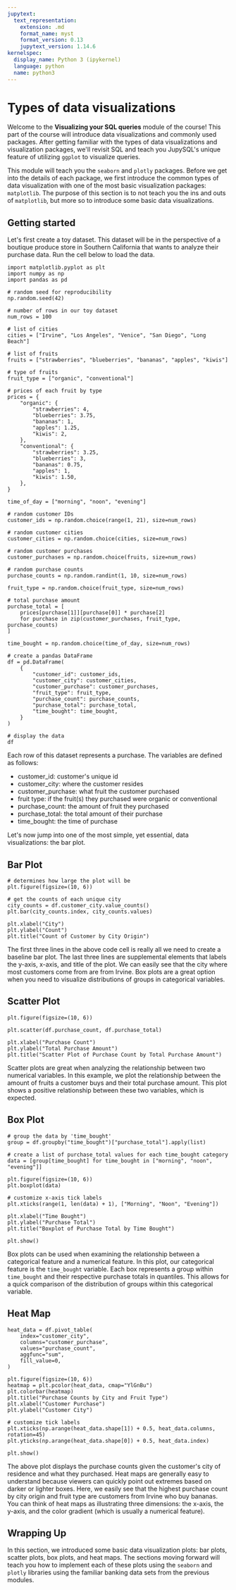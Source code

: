 ```yaml
---
jupytext:
  text_representation:
    extension: .md
    format_name: myst
    format_version: 0.13
    jupytext_version: 1.14.6
kernelspec:
  display_name: Python 3 (ipykernel)
  language: python
  name: python3
---
```


# Types of data visualizations

Welcome to the <b>Visualizing your SQL queries</b> module of the course! This part of the course will introduce data visualizations and commonly used packages. After getting familiar with the types of data visualizations and visualization packages, we'll revisit SQL and teach you JupySQL's unique feature of utilizing `ggplot` to visualize queries.

This module will teach you the `seaborn` and `plotly` packages. Before we get into the details of each package, we first introduce the common types of data visualization with one of the most basic visualization packages: `matplotlib`. The purpose of this section is to not teach you the ins and outs of `matplotlib`, but more so to introduce some basic data visualizations. 

## Getting started

Let's first create a toy dataset. This dataset will be in the perspective of a boutique produce store in Southern California that wants to analyze their purchase data. Run the cell below to load the data.

```{code-cell} ipython3
import matplotlib.pyplot as plt
import numpy as np
import pandas as pd

# random seed for reproducibility
np.random.seed(42)

# number of rows in our toy dataset
num_rows = 100

# list of cities
cities = ["Irvine", "Los Angeles", "Venice", "San Diego", "Long Beach"]

# list of fruits
fruits = ["strawberries", "blueberries", "bananas", "apples", "kiwis"]

# type of fruits
fruit_type = ["organic", "conventional"]

# prices of each fruit by type
prices = {
    "organic": {
        "strawberries": 4,
        "blueberries": 3.75,
        "bananas": 1,
        "apples": 1.25,
        "kiwis": 2,
    },
    "conventional": {
        "strawberries": 3.25,
        "blueberries": 3,
        "bananas": 0.75,
        "apples": 1,
        "kiwis": 1.50,
    },
}

time_of_day = ["morning", "noon", "evening"]

# random customer IDs
customer_ids = np.random.choice(range(1, 21), size=num_rows)

# random customer cities
customer_cities = np.random.choice(cities, size=num_rows)

# random customer purchases
customer_purchases = np.random.choice(fruits, size=num_rows)

# random purchase counts
purchase_counts = np.random.randint(1, 10, size=num_rows)

fruit_type = np.random.choice(fruit_type, size=num_rows)

# total purchase amount
purchase_total = [
    prices[purchase[1]][purchase[0]] * purchase[2]
    for purchase in zip(customer_purchases, fruit_type, purchase_counts)
]

time_bought = np.random.choice(time_of_day, size=num_rows)

# create a pandas DataFrame
df = pd.DataFrame(
    {
        "customer_id": customer_ids,
        "customer_city": customer_cities,
        "customer_purchase": customer_purchases,
        "fruit_type": fruit_type,
        "purchase_count": purchase_counts,
        "purchase_total": purchase_total,
        "time_bought": time_bought,
    }
)

# display the data
df
```

Each row of this dataset represents a purchase. The variables are defined as follows:

- customer_id: customer's unique id
- customer_city: where the customer resides
- customer_purchase: what fruit the customer purchased
- fruit type: if the fruit(s) they purchased were organic or conventional
- purchase_count: the amount of fruit they purchased
- purchase_total: the total amount of their purchase
- time_bought: the time of purchase

Let's now jump into one of the most simple, yet essential, data visualizations: the bar plot.

## Bar Plot

```{code-cell} ipython3
# determines how large the plot will be
plt.figure(figsize=(10, 6))

# get the counts of each unique city
city_counts = df.customer_city.value_counts()
plt.bar(city_counts.index, city_counts.values)

plt.xlabel("City")
plt.ylabel("Count")
plt.title("Count of Customer by City Origin")
```

The first three lines in the above code cell is really all we need to create a baseline bar plot. The last three lines are supplemental elements that labels the y-axis, x-axis, and title of the plot. We can easily see that the city where most customers come from are from Irvine. Box plots are a great option when you need to visualize distributions of groups in categorical variables.

## Scatter Plot

```{code-cell} ipython3
plt.figure(figsize=(10, 6))

plt.scatter(df.purchase_count, df.purchase_total)

plt.xlabel("Purchase Count")
plt.ylabel("Total Purchase Amount")
plt.title("Scatter Plot of Purchase Count by Total Purchase Amount")
```

Scatter plots are great when analyzing the relationship between two numerical variables. In this example, we plot the relationship between the amount of fruits a customer buys and their total purchase amount. This plot shows a positive relationship between these two variables, which is expected.

## Box Plot

```{code-cell} ipython3
# group the data by 'time_bought'
group = df.groupby("time_bought")["purchase_total"].apply(list)

# create a list of purchase_total values for each time_bought category
data = [group[time_bought] for time_bought in ["morning", "noon", "evening"]]

plt.figure(figsize=(10, 6))
plt.boxplot(data)

# customize x-axis tick labels
plt.xticks(range(1, len(data) + 1), ["Morning", "Noon", "Evening"])

plt.xlabel("Time Bought")
plt.ylabel("Purchase Total")
plt.title("Boxplot of Purchase Total by Time Bought")

plt.show()
```

Box plots can be used when examining the relationship between a categorical feature and a numerical feature. In this plot, our categorical feature is the `time_bought` variable. Each box represents a group within `time_bought` and their respective purchase totals in quantiles. This allows for a quick comparison of the distribution of groups within this categorical variable.

## Heat Map

```{code-cell} ipython3
heat_data = df.pivot_table(
    index="customer_city",
    columns="customer_purchase",
    values="purchase_count",
    aggfunc="sum",
    fill_value=0,
)

plt.figure(figsize=(10, 6))
heatmap = plt.pcolor(heat_data, cmap="YlGnBu")
plt.colorbar(heatmap)
plt.title("Purchase Counts by City and Fruit Type")
plt.xlabel("Customer Purchase")
plt.ylabel("Customer City")

# customize tick labels
plt.xticks(np.arange(heat_data.shape[1]) + 0.5, heat_data.columns, rotation=45)
plt.yticks(np.arange(heat_data.shape[0]) + 0.5, heat_data.index)

plt.show()
```

The above plot displays the purchase counts given the customer's city of residence and what they purchased. Heat maps are generally easy to understand because viewers can quickly point out extremes based on darker or lighter boxes. Here, we easily see that the highest purchase count by city origin and fruit type are customers from Irvine who buy bananas. You can think of heat maps as illustrating three dimensions: the x-axis, the y-axis, and the color gradient (which is usually a numerical feature).

## Wrapping Up

In this section, we introduced some basic data visualization plots: bar plots, scatter plots, box plots, and heat maps. The sections moving forward will teach you how to implement each of these plots using the `seaborn` and `plotly` libraries using the familiar banking data sets from the previous modules.

